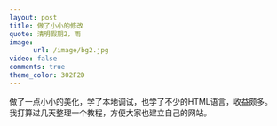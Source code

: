 ```yaml
---
layout: post
title: 做了小小的修改
quote: 清明假期2，雨
image:
      url: /image/bg2.jpg
video: false
comments: true
theme_color: 302F2D
---
```

做了一点小小的美化，学了本地调试，也学了不少的HTML语言，收益颇多。  
我打算过几天整理一个教程，方便大家也建立自己的网站。
